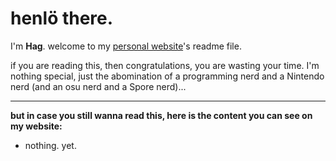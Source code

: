 # henlö there.

I'm **Hag**. welcome to my [personal website](hagretek.github.io)'s readme file.

if you are reading this, then congratulations, you are wasting your time. I'm nothing special, just the abomination of a programming nerd and a Nintendo nerd (and an osu nerd and a Spore nerd)...

---

**but in case you still wanna read this, here is the content you can see on my website:**
- nothing. yet.
